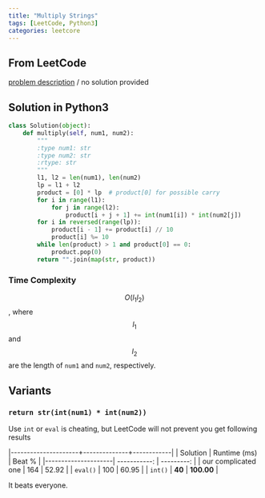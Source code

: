 ```yaml
---
title: "Multiply Strings"
tags: [LeetCode, Python3]
categories: leetcore
---
```


## From LeetCode
[problem description](https://leetcode.com/problems/multiply-strings/description/)
/
no solution provided

## Solution in Python3
```python
class Solution(object):
    def multiply(self, num1, num2):
        """
        :type num1: str
        :type num2: str
        :rtype: str
        """
        l1, l2 = len(num1), len(num2)
        lp = l1 + l2   
        product = [0] * lp  # product[0] for possible carry
        for i in range(l1):
            for j in range(l2):
                product[i + j + 1] += int(num1[i]) * int(num2[j])
        for i in reversed(range(lp)):    
            product[i - 1] += product[i] // 10
            product[i] %= 10
        while len(product) > 1 and product[0] == 0:
            product.pop(0)
        return "".join(map(str, product))
```

### Time Complexity
$$O(l_1 l_2)$$, where $$l_1$$ and $$l_2$$ are the length of `num1` and `num2`, respectively.

## Variants

### `return str(int(num1) * int(num2))`
Use `int` or `eval` is cheating, but LeetCode will not prevent you get following results
 
|---------------------+--------------+------------|
| Solution            | Runtime (ms) | Beat %     |
|---------------------| -----------: | ---------: |
| our complicated one | 164          | 52.92      |
| `eval()`            | 100          | 60.95      |
| `int()`             | **40**       | **100.00** |

It beats everyone.